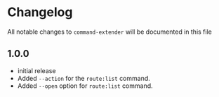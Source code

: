 # Changelog

All notable changes to `command-extender` will be documented in this file

## 1.0.0

- initial release
- Added `--action` for the `route:list` command.
- Added `--open` option for `route:list` command.
